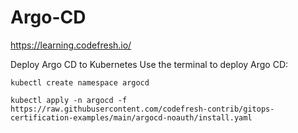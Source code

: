 # Argo-CD
https://learning.codefresh.io/


Deploy Argo CD to Kubernetes
Use the terminal to deploy Argo CD:

```
kubectl create namespace argocd

kubectl apply -n argocd -f https://raw.githubusercontent.com/codefresh-contrib/gitops-certification-examples/main/argocd-noauth/install.yaml
```
